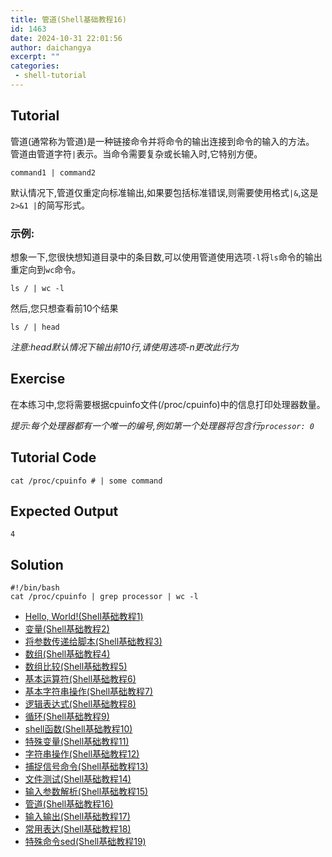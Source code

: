 ```yaml
---
title: 管道(Shell基础教程16)
id: 1463
date: 2024-10-31 22:01:56
author: daichangya
excerpt: ""
categories:
 - shell-tutorial
---
```


Tutorial
---------
管道(通常称为管道)是一种链接命令并将命令的输出连接到命令的输入的方法。
管道由管道字符``|``表示。当命令需要复杂或长输入时,它特别方便。

    command1 | command2

默认情况下,管道仅重定向标准输出,如果要包括标准错误,则需要使用格式``|&``,这是``2>&1 |``的简写形式。

### 示例:
想象一下,您很快想知道目录中的条目数,可以使用管道使用选项``-l``将``ls``命令的输出重定向到``wc``命令。

    ls / | wc -l

然后,您只想查看前10个结果

    ls / | head
    
 *注意:head默认情况下输出前10行,请使用选项-n更改此行为*

Exercise
--------
在本练习中,您将需要根据cpuinfo文件(/proc/cpuinfo)中的信息打印处理器数量。

*提示:每个处理器都有一个唯一的编号,例如第一个处理器将包含行``processor: 0``*

Tutorial Code
-------------
    cat /proc/cpuinfo # | some command

Expected Output
---------------
    4

Solution
--------
    #!/bin/bash
    cat /proc/cpuinfo | grep processor | wc -l



*   [Hello, World!(Shell基础教程1)](https://blog.jsdiff.com/archives/Hello-World)
*   [变量(Shell基础教程2)](https://blog.jsdiff.com/archives/Variables)
*   [将参数传递给脚本(Shell基础教程3)](https://blog.jsdiff.com/archives/Passing-Arguments-to-the-Script)
*   [数组(Shell基础教程4)](https://blog.jsdiff.com/archives/Arrays)
*   [数组比较(Shell基础教程5)](https://blog.jsdiff.com/archives/Array-Comparison)
*   [基本运算符(Shell基础教程6)](https://blog.jsdiff.com/archives/Basic-Operators)
*   [基本字符串操作(Shell基础教程7)](https://blog.jsdiff.com/archives/Basic-String-Operations)
*   [逻辑表达式(Shell基础教程8)](https://blog.jsdiff.com/archives/Decision-Making)
*   [循环(Shell基础教程9)](https://blog.jsdiff.com/archives/Loops)
*   [shell函数(Shell基础教程10)](https://blog.jsdiff.com/archives/Shell-Functions)
*   [特殊变量(Shell基础教程11)](https://blog.jsdiff.com/archives/Special-Variables)
*   [字符串操作(Shell基础教程12)](https://blog.jsdiff.com/archives/String-Operations)
*   [捕捉信号命令(Shell基础教程13)](https://blog.jsdiff.com/archives/Bash-trap-command)
*   [文件测试(Shell基础教程14)](https://blog.jsdiff.com/archives/File-Testing)
*   [输入参数解析(Shell基础教程15)](https://blog.jsdiff.com/archives/Input-Parameter-Parsing)
*   [管道(Shell基础教程16)](https://blog.jsdiff.com/archives/Pipelines)
*   [输入输出(Shell基础教程17)](https://blog.jsdiff.com/archives/Process-Substitution)
*   [常用表达(Shell基础教程18)](https://blog.jsdiff.com/archives/Regular-Expressions)
*   [特殊命令sed(Shell基础教程19)](https://blog.jsdiff.com/archives/Basic-Sed-Operators)